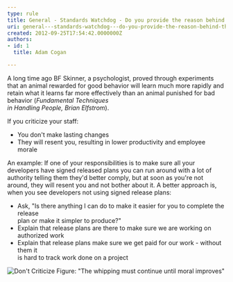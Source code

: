 ```yaml
---
type: rule
title: General - Standards Watchdog - Do you provide the reason behind the rules rather than just enforce them?
uri: general---standards-watchdog---do-you-provide-the-reason-behind-the-rules-rather-than-just-enforce-them
created: 2012-09-25T17:54:42.0000000Z
authors:
- id: 1
  title: Adam Cogan

---
```


 
A long time ago BF Skinner, a psychologist, proved through experiments that an animal                     rewarded for good behavior will learn much more rapidly and retain what it learns                     far more effectively than an animal punished for bad behavior (*Fundamental Techniques<br>                        in Handling People, Brian Elfstrom*).
 
If you criticize your staff:

- You don't make lasting changes
- They will resent you, resulting in lower productivity and employee morale


An example: If one of your responsibilities is to make sure all your developers                     have signed released plans you can run around with a lot of authority telling them                     they'd better comply, but at soon as you're not around, they will resent you and                     not bother about it.
                 A better approach is, when you see developers not using signed release plans:

- Ask, "Is there anything I can do to make it easier for you to complete the release<br>                        plan or make it simpler to produce?"
- Explain that release plans are there to make sure we are working on authorized work<br>
- Explain that release plans make sure we get paid for our work - without them it<br>                        is hard to track work done on a project

![Don't Criticize](/Management/Rules-to-Better-Software-Consultants-Working-in-a-Team/PublishingImages/DontCriticize.jpg)                                        Figure: "The whipping must continue until moral improves"
